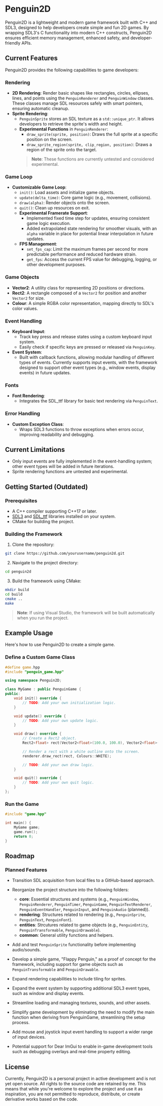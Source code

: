 # Penguin2D

Penguin2D is a lightweight and modern game framework built with C++ and SDL3, designed to help developers create simple and fun 2D games. By wrapping SDL3's C functionality into modern C++ constructs, Penguin2D ensures efficient memory management, enhanced safety, and developer-friendly APIs.

## Current Features
Penguin2D provides the following capabilities to game developers:

### Rendering
- **2D Rendering**: Render basic shapes like rectangles, circles, ellipses, lines, and points using the `PenguinRenderer` and `PenguinWindow` classes. These classes manage SDL resources safely with smart pointers, ensuring automatic cleanup.
- **Sprite Rendering**:
  - `PenguinSprite` stores an SDL texture as a `std::unique_ptr`. It allows developers to retrieve the sprite's width and height.
  - **Experimental Functions** in `PenguinRenderer`:
    - `draw_sprite(sprite, position)`: Draws the full sprite at a specific position on the screen.
    - `draw_sprite_region(sprite, clip_region, position)`: Draws a region of the sprite onto the target.
    > **Note**: These functions are currently untested and considered experimental.

### Game Loop
- **Customizable Game Loop**:
  - `init()`: Load assets and initialize game objects.
  - `update(delta_time)`: Core game logic (e.g., movement, collisions).
  - `draw(alpha)`: Render objects onto the screen.
  - `quit()`: Clean up resources on exit.
  - **Experimental Framerate Support**:
    - Implemented fixed time step for updates, ensuring consistent game logic execution.
    - Added extrapolated state rendering for smoother visuals, with an `alpha` variable in place for potential linear interpolation in future updates.
  - **FPS Management**:
    - `set_fps_cap`: Limit the maximum frames per second for more predictable performance and reduced hardware strain.
    - `get_fps`: Access the current FPS value for debugging, logging, or other development purposes.

### Game Objects
- **Vector2**: A utility class for representing 2D positions or directions.
- **Rect2**: A rectangle composed of a `Vector2` for position and another `Vector2` for size.
- **Colour**: A simple RGBA color representation, mapping directly to SDL's color values.

### Event Handling
- **Keyboard Input**:
  - Track key press and release states using a custom keyboard input system.
  - Easily check if specific keys are pressed or released via `PenguinKey`.
- **Event System**:
  - Built with callback functions, allowing modular handling of different types of events. Currently supports input events, with the framework designed to support other event types (e.g., window events, display events) in future updates.

### Fonts
- **Font Rendering**:
  - Integrates the SDL_ttf library for basic text rendering via `PenguinText`.

### Error Handling
- **Custom Exception Class**:
  - Wraps SDL3 functions to throw exceptions when errors occur, improving readability and debugging.

## Current Limitations
- Only input events are fully implemented in the event-handling system; other event types will be added in future iterations.
- Sprite rendering functions are untested and experimental.

## Getting Started (Outdated)
### Prerequisites
- A C++ compiler supporting C++17 or later.
- <a href="https://github.com/libsdl-org/SDL">SDL3</a> and <a href="https://github.com/libsdl-org/SDL_ttf">SDL_ttf</a> libraries installed on your system.
- CMake for building the project.

### Building the Framework
1. Clone the repository:

```bash
git clone https://github.com/yourusername/penguin2d.git
```

2. Navigate to the project directory:
```bash
cd penguin2d
```

3. Build the framework using CMake:
```bash
mkdir build
cd build  
cmake ..  
make
```
 > **Note**: If using Visual Studio, the framework will be built automatically when you run the project.

## Example Usage

Here's how to use Penguin2D to create a simple game.

### Define a Custom Game Class

```cpp
#define game.hpp
#include "penguin_game.hpp"

using namespace Penguin2D;

class MyGame : public PenguinGame {
public:
    void init() override {
        // TODO: Add your own initialization logic.
    }

    void update() override {
        // TODO: Add your own update logic.
    }

    void draw() override {
        // Create a Rect2 object.
        Rect2<float> rect(Vector2<float>(100.0, 100.0), Vector2<float>(100.0, 100.0));

        // Render a rect with a white outline onto the screen.
        renderer.draw_rect(rect, Colours::WHITE);

        // TODO: Add your own draw logic.
    }

    void quit() override {
        // TODO: Add your own quit logic.
    }
};
```

### Run the Game

```cpp
#include "game.hpp"

int main() {
    MyGame game;
    game.run();
    return 0;
}
```

## Roadmap
### Planned Features
- Transition SDL acquisition from local files to a GitHub-based approach.
- Reorganize the project structure into the following folders:
  - **core**: Essential structures and systems (e.g., `PenguinWindow`, `PenguinRenderer`, `PenguinTimer`, `PenguinGame`, `PenguinTextRenderer`, `PenguinEventHandler`, `PenguinInput`, and `PenguinAudio` (planned)).
  - **rendering**: Structures related to rendering (e.g., `PenguinSprite`, `PenguinText`, `PenguinFont`).
  - **entities**: Strcutures related to game objects (e.g., `PenguinEntity`, `PenguinTransformable`, `PenguinDrawable`).
  - **common**: General utility functions and helpers.

- Add and test `PenguinSprite` functionality before implementing audio/sounds.
- Develop a simple game, "Flappy Penguin," as a proof of concept for the framework, including support for game objects such as `PenguinTransformable` and `PenguinDrawable`.
- Expand rendering capabilities to include tiling for sprites.
- Expand the event system by supporting additional SDL3 event types, such as window and display events.
- Streamline loading and managing textures, sounds, and other assets.
- Simplify game development by eliminating the need to modify the main function when deriving from PenguinGame, streamlining the setup process.
- Add mouse and joystick input event handling to support a wider range of input devices.
- Potential support for Dear ImGui to enable in-game development tools such as debugging overlays and real-time property editing.

## License

Currently, Penguin2D is a personal project in active development and is not yet open source. All rights to the source code are retained by me. This means that while you're welcome to explore the project and use it as inspiration, you are not permitted to reproduce, distribute, or create derivative works based on the code.
